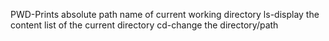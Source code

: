 PWD-Prints absolute path name of current working directory
ls-display the content list of the current directory
cd-change the directory/path   
